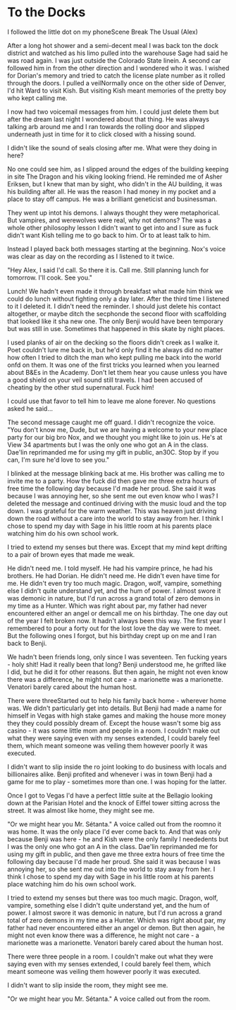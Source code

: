 #  To the Docks 

I followed the little dot on my phoneScene Break
 The Usual (Alex)

After a long hot shower and a semi-decent meal I was back ton the dock district and watched as
his limo pulled into the warehouse Sage had said he was road again. I
was just outside the Colorado State linein. A second car
followed him in from the other direction and I wondered who it was. I wished for
Dorian's memory and tried to catch the license plate number as it rolled through
the doors. I pulled a veilNormally once on the other side of
Denver, I'd hit Ward to visit Kish. But visiting Kish meant memories of the
pretty boy who kept calling me.

I now had two voicemail messages from him. I could just delete them but after
the dream last night I wondered about that thing. He was always talking arb around me and I ran towards the rolling door and
slipped underneath just in time for it to click closed with a hissing sound.

I didn't like the sound of seals closing after me. What were they doing in here?

No one could see him, as I slipped around the edges of the building keeping in
site The Dragon and his viking looking friend. He reminded me of Asher Eriksen,
but I knew that man by sight, who didn't in the AU building, it was his building
after all. He was the reason I had money in my pocket and a place to stay off
campus. He was a brilliant geneticist and businessman.

They went up intot
his demons. I always thought they were metaphorical. But vampires, and
werewolves were real, why not demons? The was a whole other philosophy lesson I
didn't want to get into and I sure as fuck didn't want Kish telling me to go
back to him. Or to at least talk to him.

Instead I played back both messages starting at the beginning. Nox's voice was
clear as day on the recording as I listened to it twice.

"Hey Alex, I said I'd call. So there it is. Call me. Still planning lunch for
tomorrow. I'll cook. See you."

Lunch! We hadn't even made it through breakfast what made him think we could do
lunch without fighting only a day later. After the third time I listened to it I
deleted it. I didn't need the reminder. I should just delete his contact
altogether, or maybe ditch the secphonde the second floor with scaffolding that looked like it sha new one. The only Benji would
 have been temporary but was still in use. Sometimes that happened in this skate
by night places.

I used planks of air on the decking so the floors didn't creek as I walke
it. Poet couldn't lure me back in, but he'd only find it he always did no matter
how often I tried to ditch the man who kept pulling me back into the world onfd on
them. It was one of the first tricks you learned when you learned about B&Es in
the Academy. Don't let them hear you cause unless you have a good shield on your
veil sound still travels. I had been accused of cheating by the other stud supernatural. Fuck him!

I could use that favor to tell him to leave me alone forever. No questions asked
he said…

The second message caught me off guard. I didn't recognize the voice. "You don't
know me, Dude, but we are having a welcome to your new place party for our big
bro Nox, and we thought you might like to join us. He's at View 34 apartments
but I was the only one who got an A in the class. Dae'lin reprimanded me for
using my gift in public, an30C. Stop by if you can, I'm sure he'd love to see you."

I blinked at the message blinking back at me. His brother was calling me to
invite me to a party. How the fuck did then gave me three extra hours of free time the
following day because I'd made her proud. She said it was because I was annoying
her, so she sent me out even know who I was? I deleted the
message and continued driving with the music loud and the top down. I was
grateful for the warm weather. This was heaven just driving down the road
without a care into the world to stay away from her. I think I chose to
spend my day with Sage in his little room at his parents place watching him do
his own school work.

I tried to extend my senses but there was. Except that my mind kept drifting to a pair of
brown eyes that made me weak.

He didn't need me. I told myself. He had his vampire prince, he had his
brothers. He had Dorian. He didn't need me. He didn't even have time for me. He
didn't even try too much magic. Dragon, wolf, vampire,
something else I didn't quite understand yet, and the hum of power. I almost
swore it was demonic in nature, but I'd run across a grand total of zero demons
in my time as a Hunter. Which was right about par, my father had never
encountered either an angel or demcall me on his birthday. The one day out of the year I felt
broken now. It hadn't always been this way. The first year I remembered to pour
a forty out for the lost love the day we were to meet. But the following ones I
forgot, but his birthday crept up on me and I ran back to Benji.

We hadn't been friends long, only since I was seventeen. Ten fucking years -
holy shit! Had it really been that long? Benji understood me, he grifted like I
did, but he did it for other reasons. But then again, he might not even know
there was a difference, he might not care - a marionette was a marionette.
Venatori barely cared about the human host.

There were threeStarted out to help his family back home -
wherever home was. We didn't particularly get into details. But Benji had made a
name for himself in Vegas with high stake games and making the house more money
they they could possibly dream of. Except the house wasn't some big ass casino -
it was some little mom and people in a room. I couldn't make out what they were saying
even with my senses extended, I could barely feel them, which meant someone was
veiling them however poorly it was executed.

I didn't want to slip inside the ro joint looking to do business with locals and
billionaires alike. Benji profited and whenever i was in town Benji had a game
for me to play - sometimes more than one. I was hoping for the latter.

Once I got to Vegas I'd have a perfect little suite at the Bellagio looking down
at the Parisian Hotel and the knock of Eiffel tower sitting across the street.
It was almost like home, they might see me.

"Or we might hear you Mr. Sétanta." A voice called out from the roomno it was home. It was the only place I'd ever come
back to. And that was only because Benji was here - he and Kish were the only
family I neededents
but I was the only one who got an A in the class. Dae'lin reprimanded me for
using my gift in public, and then gave me three extra hours of free time the
following day because I'd made her proud. She said it was because I was annoying
her, so she sent me out into the world to stay away from her. I think I chose to
spend my day with Sage in his little room at his parents place watching him do
his own school work.

I tried to extend my senses but there was too much magic. Dragon, wolf, vampire,
something else I didn't quite understand yet, and the hum of power. I almost
swore it was demonic in nature, but I'd run across a grand total of zero demons
in my time as a Hunter. Which was right about par, my father had never
encountered either an angel or demon. But then again, he might not even know
there was a difference, he might not care - a marionette was a marionette.
Venatori barely cared about the human host.

There were three people in a room. I couldn't make out what they were saying
even with my senses extended, I could barely feel them, which meant someone was
veiling them however poorly it was executed.

I didn't want to slip inside the room, they might see me.

"Or we might hear you Mr. Sétanta." A voice called out from the room.

<!--stackedit_data:
eyJoaXN0b3J5IjpbLTEwNTQ3NzEwNTAsNjA1NjY4MTQyXX0=
-->